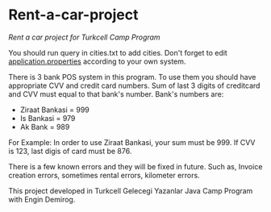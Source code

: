 # Rent-a-car-project
*Rent a car project for Turkcell Camp Program*

You should run query in cities.txt to add cities.
Don't forget to edit [application.properties](https://github.com/Mr-OMD/Rent-a-car-project/blob/master/src/main/resources/application.properties) according to your own system.

There is 3 bank POS system in this program. To use them you should have appropriate CVV and credit card numbers.
Sum of last 3 digits of creditcard and CVV must equal to that bank's number.
Bank's numbers are: 
- Ziraat Bankasi = 999
- Is Bankasi = 979
- Ak Bank = 989

For Example: In order to use Ziraat Bankasi, your sum must be 999. If CVV is 123, last digis of card must be 876.

There is a few known errors and they will be fixed in future. Such as, Invoice creation errors, sometimes rental errors, kilometer errors.

This project developed in Turkcell Gelecegi Yazanlar Java Camp Program with Engin Demirog.
